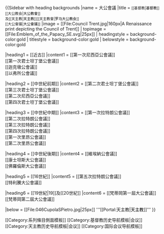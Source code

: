{{Sidebar with heading backgrounds
|name = 大公會議
|title = <small>[[基督教|<span style="color:black">基督教</span>]][[大公教会|<span style="color:black">大公教會</span>]]<br />及[[天主教|<span style="color:black">天主教</span>]][[天主教會|<span style="color:black">罗马大公教会</span>]]<br />[[大公會議|<span style="color:black">大公會議</span>]]</small>
|image = [[File:Council Trent.jpg|160px|A Renaissance print depicting the Council of Trent]]
| topimage     = [[File:Emblem_of_the_Papacy_SE.svg|25px]]
| headingstyle = background-color:gold
| titlestyle = background-color:gold
| belowstyle = background-color:gold

|heading1 = [[近古]]
|content1 = [[第一次尼西亞公會議]]<br />[[第一次君士坦丁堡公會議]]<br />[[迦克墩公會議]]<br />[[以弗所公會議]]

|heading2 = [[中世紀前期]]
|content2 = [[第二次君士坦丁堡公會議]]<br />[[第三次君士坦丁堡公會議]]<br />[[第二次尼西亞公會議]]<br />[[第四次君士坦丁堡公會議]]

|heading3 = [[中世紀中期]]
|content3 = [[第一次拉特朗公會議]]<br />[[第二次拉特朗公會議]]<br />[[第三次拉特朗公會議]]<br />[[第四次拉特朗公會議]]<br />[[第一次里昂公會議]]<br/>[[第二次里昂公會議]]

|heading4 = [[中世紀後期]]
|content4 = [[維埃納公會議]]<br />[[康士坦斯大公會議]]<br />[[佛羅倫斯大公會議]]

|heading5 = [[16世紀]]
|content5 = [[第五次拉特朗公會議]]<br />[[特利騰大公會議]]

|heading6 = [[19世紀|19]]及[[20世紀]]
|content6 = [[梵蒂岡第一屆大公會議]]<br />[[梵蒂岡第二屆大公會議]]

|below = [[File:046CupolaSPietro.jpg|25px]] '''[[Portal:天主教|<span style="color:black">天主教</span>]]'''
}}<noinclude>

[[Category:系列條目側面模板]]
[[Category:基督教历史导航模板|会议]]
[[Category:天主教历史导航模板|会议]]
[[Category:国际会议导航模板]]
</noinclude>